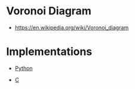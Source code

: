 # Voronoi Diagram
- https://en.wikipedia.org/wiki/Voronoi_diagram

# Implementations
- [Python](https://github.com/jithu7432/voronoi-diagram/blob/python/README.md)

- [C](https://github.com/jithu7432/voronoi-diagram/blob/C/README.md)
